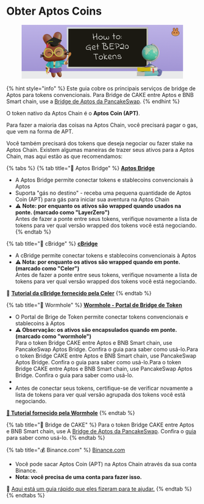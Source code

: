 # Obter Aptos Coins

<figure><img src="../.gitbook/assets/how-to-get-bep20-tokens-header (1).png" alt=""><figcaption></figcaption></figure>

{% hint style="info" %}
Este guia cobre os principais serviços de bridge de Aptos para tokens convencionais. Para Bridge de CAKE entre Aptos e BNB Smart chain, use a [Bridge de Aptos da PancakeSwap](https://bridge.pancakeswap.finance/aptos).
{% endhint %}

O token nativo da Aptos Chain é o **Aptos Coin (APT)**.&#x20;

Para fazer a maioria das coisas na Aptos Chain, você precisará pagar o gas, que vem na forma de APT.&#x20;

Você também precisará dos tokens que deseja negociar ou fazer stake na Aptos Chain. Existem algumas maneiras de trazer seus ativos para a Aptos Chain, mas aqui estão as que recomendamos:

{% tabs %}
{% tab title="🌉 Aptos Bridge" %}
[**Aptos Bridge**](https://theaptosbridge.com/bridge)

* A Aptos Bridge permite conectar tokens e stablecoins convencionais à Aptos&#x20;
* Suporta "gás no destino" - receba uma pequena quantidade de Aptos Coin (APT) para gás para iniciar sua aventura na Aptos Chain
* &#x20;**⚠️** **Note: por enquanto os ativos são wrapped quando usados na ponte. (marcado como "LayerZero")** \
  Antes de fazer a ponte entre seus tokens, verifique novamente a lista de tokens para ver qual versão wrapped dos tokens você está negociando.
{% endtab %}

{% tab title="🌉 cBridge" %}
[**cBridge**](https://cbridge.celer.network/1/12360001/)

* A cBridge permite conectar tokens e stablecoins convencionais à Aptos&#x20;
* **⚠️ Nota: por enquanto os ativos são wrapped quando em ponte. (marcado como "Celer")** \
  Antes de fazer a ponte entre seus tokens, verifique novamente a lista de tokens para ver qual versão wrapped dos tokens você está negociando.

**📖** [**Tutorial da cBridge fornecido pela Celer**](https://cbridge-docs.celer.network/tutorial/cross-chain-transfer)
{% endtab %}

{% tab title="🌉 Wormhole" %}
[**Wormhole - Portal de Bridge de Token** ](https://www.portalbridge.com/#/transfer)

* O Portal de Brige de Token permite conectar tokens convencionais e stablecoins à Aptos&#x20;
* **⚠️ Observação: os ativos são encapsulados quando em ponte. (marcado como "wormhole")** \
  Para o token Bridge CAKE entre Aptos e BNB Smart chain, use PancakeSwap Aptos Bridge. Confira o guia para saber como usá-lo.Para o token Bridge CAKE entre Aptos e BNB Smart chain, use PancakeSwap Aptos Bridge. Confira o guia para saber como usá-lo.Para o token Bridge CAKE entre Aptos e BNB Smart chain, use PancakeSwap Aptos Bridge. Confira o guia para saber como usá-lo.
*
* Antes de conectar seus tokens, certifique-se de verificar novamente a lista de tokens para ver qual versão agrupada dos tokens você está negociando.

[**📖 Tutorial fornecido pela Wormhole**](https://docs.wormhole.com/wormhole/video-tutorial-how-to-use-portal)
{% endtab %}

{% tab title="🥞 Bridge de CAKE" %}
Para o token Bridge CAKE entre Aptos e BNB Smart chain, use A [Bridge de Aptos da PancakeSwap](https://bridge.pancakeswap.finance/aptos). Confira o [guia](tutorial-para-fazer-bridge-de-cake.md) para saber como usá-lo.
{% endtab %}

{% tab title="💰 Binance.com" %}
[Binance.com](https://www.binance.com)

* Você pode sacar Aptos Coin (APT) na Aptos Chain através da sua conta Binance.&#x20;
* **Nota: você precisa de uma conta para fazer isso.**

📖 [Aqui está um guia rápido que eles fizeram para te ajudar.](https://www.binance.com/pt-BR/support/faq/85a1c394ac1d489fb0bfac0ef2fceafd)
{% endtab %}
{% endtabs %}
